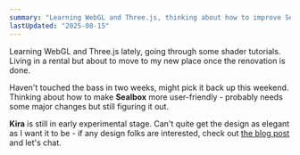 ```yaml
---
summary: "Learning WebGL and Three.js, thinking about how to improve Sealbox."
lastUpdated: "2025-08-15"
---
```


Learning WebGL and Three.js lately, going through some shader tutorials. Living in a rental but about to move to my new place once the renovation is done.

Haven't touched the bass in two weeks, might pick it back up this weekend. Thinking about how to make **Sealbox** more user-friendly - probably needs some major changes but still figuring it out.

**Kira** is still in early experimental stage. Can't quite get the design as elegant as I want it to be - if any design folks are interested, check out [the blog post](/thoughts/building-kira-an-ai-native-second-brain) and let's chat.